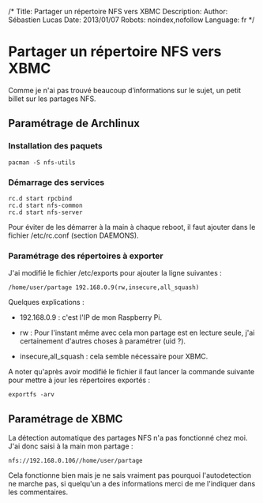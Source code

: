 /*
Title: Partager un répertoire NFS vers XBMC
Description: 
Author: Sébastien Lucas
Date: 2013/01/07
Robots: noindex,nofollow
Language: fr
*/
# Partager un répertoire NFS vers XBMC

Comme je n'ai pas trouvé beaucoup d’informations sur le sujet, un petit billet sur les partages NFS.

## Paramétrage de Archlinux

### Installation des paquets
```
pacman -S nfs-utils
```
### Démarrage des services

```
rc.d start rpcbind
rc.d start nfs-common
rc.d start nfs-server
```
Pour éviter de les démarrer à la main à chaque reboot, il faut ajouter dans le fichier /etc/rc.conf (section DAEMONS).
### Paramétrage des répertoires à exporter

J'ai modifié le fichier /etc/exports pour ajouter la ligne suivantes : 
```
/home/user/partage 192.168.0.9(rw,insecure,all_squash)
```

Quelques explications :

*	192.168.0.9 : c'est l'IP de mon Raspberry Pi.

*	rw : Pour l'instant même avec cela mon partage est en lecture seule, j'ai certainement d'autres choses à paramétrer (uid ?).

*	insecure,all_squash : cela semble nécessaire pour XBMC.

A noter qu'après avoir modifié le fichier il faut lancer la commande suivante pour mettre à jour les répertoires exportés :
```
exportfs -arv
```
## Paramétrage de XBMC

La détection automatique des partages NFS n'a pas fonctionné chez moi. J'ai donc saisi à la main mon partage :
```
nfs://192.168.0.106//home/user/partage
```

Cela fonctionne bien mais je ne sais vraiment pas pourquoi l'autodetection ne marche pas, si quelqu'un a des informations merci de me l'indiquer dans les commentaires.
